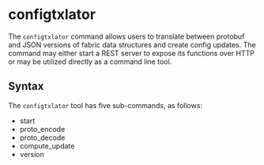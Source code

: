 # configtxlator

The `configtxlator` command allows users to translate between protobuf and JSON
versions of fabric data structures and create config updates.  The command may
either start a REST server to expose its functions over HTTP or may be utilized
directly as a command line tool.

## Syntax

The `configtxlator` tool has five sub-commands, as follows:

  * start
  * proto_encode
  * proto_decode
  * compute_update
  * version
